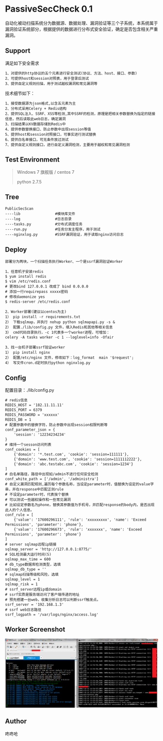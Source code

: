 # PassiveSecCheck 0.1

自动化被动扫描系统分为数据源、数据处理、漏洞验证等三个子系统，本系统属于漏洞验证系统部分，根据提供的数据进行分布式安全验证，确定是否包含相关严重漏洞。


## Support ##

满足如下安全需求

	1、对提供的http协议的五个元素进行安全测试(协议、方法、host、接口、参数)
	2、可提供host和session对照表，用于登录后测试
	3、提供自定义规则扫描，用于测试越权漏洞和常见漏洞等

技术细节如下：

	1、接受数据源为json格式,以含五元素为主
	2、分布式采用Celery + Redis结构
	2、提供SQL注入、SSRF、XSS等检测,其中SSRF的检测，原理是把相关参数替换为指定的链接信息，然后读取此web日志，确定漏洞
	3、扫描结果以KV数据存储到Redis中
	4、提供参数替换接口、防止参数中出现session等值
	5、提供host和session对照接口，可事实进行测试替换
	6、提供白名单接口，可无条件放过测试
	7、提供自定义规则接口，进行自定义漏洞检测，主要用于越权和常见漏洞检测

## Test Environment ##

>Windows 7 旗舰版 / centos 7
>
>python 2.7.5

## Tree ##

	PublicSecScan
	----lib                #模块库文件
	----log                #日志目录
	----tasks.py   		   #分布式调度任务
	----run.py   		   #任务分发主程序，用于测试
	----nginxlog.py		   #SSRF漏洞验证，用于读取nginx访问日志

## Deploy ##
	
	部署分为两块，一个扫描任务执行Worker、一个是ssrf漏洞验证Worker

	1、任意机子安装redis
	$ yum install redis
	$ vim /etc/redis.conf
	# 更改bind 127.0.0.1 改成了 bind 0.0.0.0
	# 添加一行requirepass xxxxx密码
	# 修改daemonize yes
	$ redis-server /etc/redis.conf
	
	2、Worker部署(建议以centos为主)
	1） pip install -r requirements.txt
	2） 下载sqlmap，并执行 nohup python sqlmapapi.py -s &
	2） 配置./lib/config.py 文件，填入Redis和其他等相关信息
	3） cmd代码目录执行，-c 1代表多一个worker进程，可增加：
	celery -A tasks worker -c 1 --loglevel=info -Ofair
	
	3、找一台机子部署ssrf验证worker
	1） pip install nginx
	2） 配置/etc/nginx 文件，修改如下：log_format  main '$request';
	4） 写文件cron.d定时执行python nginxlog.py



## Config ##

配置目录：./lib/config.py

	# redis信息
	REDIS_HOST = '182.11.11.11'
	REDIS_PORT = 6379
	REDIS_PASSWORD = 'xxxxxx'
	REDIS_DB = 1
	# 配置参数中的替换字符，防止参数中出现session权限判断等
	conf_parameter_json = {
	    'session': '12234234234'
	}
	# 维持一个sesson访问列表
	conf_cookies = [
	    {'domain': '*.test.com', 'cookie': 'session=111111'},
	    {'domain': 'www.test.com', 'cookie': 'session=1111112222'},
	    {'domain': 'abc.testabc.com', 'cookie': 'session=1234'}
	]
	# 白名单路径，路径中出现如/admin不进行任何安全检测
	conf_white_path = ['/admin', '/administra']
	# 自定义漏洞匹配规则,遍历每个参数名称，当设定parameter时，值替换为设定的value字串，并在response中匹配正则rule
	# 不设定parameter时，代表挨个替换
	# 可以测试一些越权操作和一些常见漏洞
	# 比如设定参数名为phone，替换其参数值为手机号，并匹配response的body内，是否出现此人的个人信息。
	conf_rule = [
	    {'value': '17600296111', 'rule': 'xxxxxxxxx', 'name': 'Exceed Permissions', 'parameter': 'phone'},
	    {'value': '17600296673', 'rule': 'xxxxxxx', 'name': 'Exceed Permissions', 'parameter': 'phone'}
	]
	# server sqlmap远程ip链接
	sqlmap_server = 'http://127.0.0.1:8775/'
	# SQL检测最大运行时间(S)
	sqlmap_max_time = 600
	# db_type数据库检测类型，选填
	sqlmap_db_type = ''
	# sqlmap扫描等级和风险，选填
	sqlmap_level = 1
	sqlmap_risk = 1
	# ssrf_server远程ip或domain
	# ssrf实质是服务端访问了客户端传递的地址
	# 预先搭建一台web，收集分析日志可以判断ssrf触发点。
	ssrf_server = '192.168.1.3'
	# ssrf web日志路径
	ssrf_logpath = '/var/logs/nginx/access.log'


## Worker Screenshot ##

![Screenshot](pic/111.png)

## Author ##
咚咚呛 